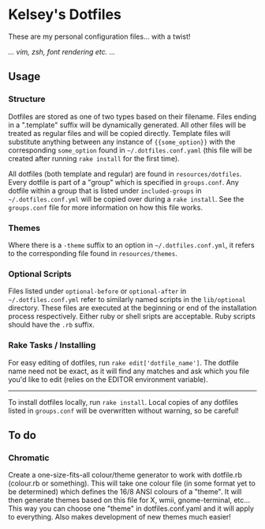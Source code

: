 Kelsey's Dotfiles
===================

These are my personal configuration files... with a twist!

_... vim, zsh, font rendering etc. ..._


Usage
-------

### Structure
Dotfiles are stored as one of two types based on their filename. Files ending in a ".template" suffix will be dynamically generated. All other files will be treated as regular files and will be copied directly. Template files will substitute anything between any instance of `{{some_option}}` with the corresponding `some_option` found in `~/.dotfiles.conf.yaml` (this file will be created after running `rake install` for the first time).

All dotfiles (both template and regular) are found in `resources/dotfiles`. Every dotfile is part of a "group" which is specified in `groups.conf`. Any dotfile within a group that is listed under `included-groups` in `~/.dotfiles.conf.yml` will be copied over during a `rake install`. See the `groups.conf` file for more information on how this file works.

### Themes
Where there is a `-theme` suffix to an option in `~/.dotfiles.conf.yml`, it refers to the corresponding file found in `resources/themes`.

### Optional Scripts
Files listed under `optional-before` or `optional-after` in `~/.dotfiles.conf.yml` refer to similarly named scripts in the `lib/optional` directory. These files are executed at the beginning or end of the installation process respectively. Either ruby or shell sripts are acceptable. Ruby scripts should have the `.rb` suffix.

### Rake Tasks / Installing
For easy editing of dotfiles, run `rake edit['dotfile_name']`. The dotfile name need not be exact, as it will find any matches and ask which you file you'd like to edit (relies on the EDITOR environment variable).

------

To install dotfiles locally, run `rake install`. Local copies of any dotfiles listed in `groups.conf` will be overwritten without warning, so be careful!


To do
-------

### Chromatic
Create a one-size-fits-all colour/theme generator to work with dotfile.rb (colour.rb or something). This will take one colour file (in some format yet to be determined) which defines the 16/8 ANSI colours of a "theme". It will then generate themes based on this file for X, wmii, gnome-terminal, etc... This way you can choose one "theme" in dotfiles.conf.yaml and it will apply to everything. Also makes development of new themes much easier!
